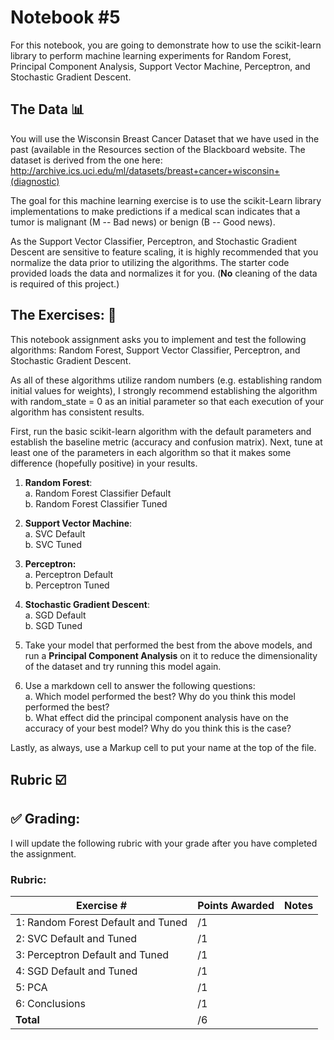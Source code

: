 # Notebook #5

For this notebook, you are going to demonstrate how to use the scikit-learn library to perform machine learning experiments for Random Forest, Principal Component Analysis, Support Vector Machine, Perceptron,  and Stochastic Gradient Descent.


## The Data :bar_chart: 
You will use the Wisconsin Breast Cancer Dataset that we have used in the past (available in the Resources section of the Blackboard website. The dataset is derived from the one here:  http://archive.ics.uci.edu/ml/datasets/breast+cancer+wisconsin+(diagnostic)

The goal for this machine learning exercise is to use the scikit-Learn library implementations to make predictions if a medical scan indicates that a tumor is malignant (M -- Bad news) or benign (B -- Good news).

As the Support Vector Classifier, Perceptron, and Stochastic Gradient Descent are sensitive to feature scaling, it is highly recommended that you normalize the data prior to utilizing the algorithms. The starter code provided loads the data and normalizes it for you. (**No** cleaning of the data is required of this project.)

## The Exercises: 💪
This notebook assignment asks you to implement and test the following algorithms:
Random Forest, Support Vector Classifier, Perceptron, and Stochastic Gradient Descent.

As all of these algorithms utilize random numbers (e.g. establishing random initial values for weights), I strongly recommend establishing the algorithm with random_state = 0 as an initial parameter so that each execution of your algorithm has consistent results. 

First, run the basic scikit-learn algorithm with the default parameters and establish the baseline metric (accuracy and confusion matrix). Next, tune at least one of the parameters in each algorithm so that it makes some difference (hopefully positive) in your results.
1.  **Random Forest**: <br>
    a. Random Forest Classifier Default <br>
    b. Random Forest Classifier Tuned <br>
2.  **Support Vector Machine**: <br>
    a. SVC Default <br>
    b. SVC Tuned <br>
3.  **Perceptron:**<br>
    a. Perceptron Default<br>
    b. Perceptron Tuned<br>
4.  **Stochastic Gradient Descent**:<br>
    a. SGD Default<br>
    b. SGD Tuned<br>

5. Take your model that performed the best from the above models, and run a **Principal Component Analysis** on it to reduce the dimensionality of the dataset and try running this model again. 

6. Use a markdown cell to answer the following questions: <br>
  a. Which model performed the best? Why do you think this model performed the best?<br>
  b. What effect did the principal component analysis have on the accuracy of your best model? Why do you think this is the case?<br>

Lastly, as always, use a Markup cell to put your name at the top of the file. 

## Rubric :ballot_box_with_check:

## :white_check_mark: Grading: 
I will update the following rubric with your grade after you have completed the assignment.
### Rubric:
| Exercise #            | Points Awarded | Notes |
| --------------------- | -------------------------- | ----- |
| 1: Random Forest Default and Tuned |        /1|    |
| 2: SVC Default and Tuned           |        /1|    |
| 3: Perceptron Default and Tuned    |        /1|    |
| 4: SGD Default and Tuned           |        /1|    |
| 5: PCA                             |        /1|    |
| 6: Conclusions                     |        /1|    |
| <b>Total                           |        /6| </b>   |

